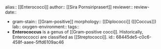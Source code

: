 alias:: [[Enterococci]]
author:: [[Sira Pornsiriprasert]] 
reviewer::
review-date::

- gram-stain:: [[Gram-positive]] 
  morphology:: [[Diplococci]] ([[Coccus]]) 
  lab::
  oxygen-environment::
  tags::
- **Enterococcus** is a genus of [[Gram-positive cocci]]. Historically, Enteroccocci are classified as [[Streptococci]].
  id:: 68445de5-c0c6-458f-aaee-5ffd6109ac46